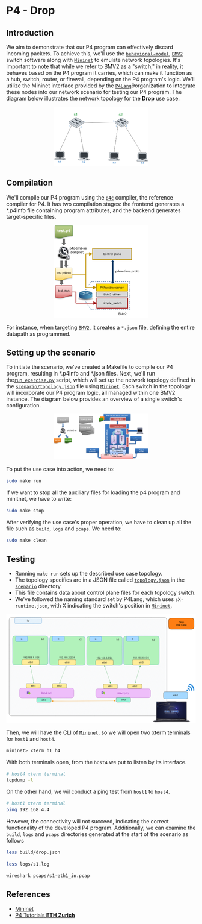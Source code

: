 # P4 - Drop
## Introduction

We aim to demonstrate that our P4 program can effectively discard incoming packets. To achieve this, we'll use the [``behavioral-model``](https://github.com/p4lang/behavioral-model), [``BMV2``](https://github.com/p4lang/behavioral-model) switch software along with [``Mininet``](https://github.com/mininet/mininet) to emulate network topologies. It's important to note that while we refer to BMV2 as a "switch," in reality, it behaves based on the P4 program it carries, which can make it function as a hub, switch, router, or firewall, depending on the P4 program's logic. We'll utilize the Mininet interface provided by the [``P4Lang``](https://p4.org/)9organization to integrate these nodes into our network scenario for testing our P4 program. The diagram below illustrates the network topology for the **Drop** use case.

<p align="center">
    <img width="50%" src="../img/drop/network_topo.png">
</p>




## Compilation


We'll compile our P4 program using the [``p4c``](https://github.com/p4lang/p4c) compiler, the reference compiler for P4. It has two compilation stages: the frontend generates a *.p4info file containing program attributes, and the backend generates target-specific files. 

<p align="center">
    <img width="50%" src="../img/drop/compilation_bmv2.png">
</p>

For instance, when targeting [``BMV2``](https://github.com/p4lang/behavioral-model), it creates a ``*.json`` file, defining the entire datapath as programmed.

## Setting up the scenario

To initiate the scenario, we've created a Makefile to compile our P4 program, resulting in *.p4info and *.json files. Next, we'll run the[``run_exercise.py``](https://github.com/Waiyankyawbelu/P4-Project/blob/main/utils/run_exercise.py) script, which will set up the network topology defined in the [``scenario/topology.json``](scenario/topology.json) file using [``Mininet``](https://github.com/mininet/mininet). Each switch in the topology will incorporate our P4 program logic, all managed within one BMV2 instance. The diagram below provides an overview of a single switch's configuration.

<p align="center">
    <img width="50%" src="../img/drop/p4_setup.png">
</p>

To put the use case into action, we need to:
```bash
sudo make run
```

If we want to stop all the auxiliary files for loading the p4 program and minitnet, we have to write:

```bash
sudo make stop
```

After verifying the use case's proper operation, we have to clean up all the file such as ``build``, ``logs`` and ``pcaps``. We need to:

```bash
sudo make clean
```

## Testing

- Running ``make run`` sets up the described use case topology.
- The topology specifics are in a JSON file called [``topology.json``](scenario/topology.json) in the [``scenario``](scenario) directory.
- This file contains data about control plane files for each topology switch.
- We've followed the naming standard set by P4Lang, which uses ``sX-runtime.json``, with X indicating the switch's position in [``Mininet``](https://github.com/mininet/mininet).

<p align="center">
    <img width="100%" src="../img/drop/drop.png">
</p>

Then, we will have the CLI of [``Mininet``](https://github.com/mininet/mininet), so we will open two xterm terminals for ``host1`` and ``host4``.

```bash 
mininet> xterm h1 h4
```
With both terminals open, from the ``host4`` we put to listen by its interface. 
```bash 
# host4 xterm terminal
tcpdump -l
```
On the other hand, we wil conduct a ping test from ``host1`` to ``host4``.
```bash 
# host1 xterm terminal
ping 192.168.4.4
```
However, the connectivity will not succeed, indicating the correct functionality of the developed P4 program. Additionally, we can examine the ``build``, ``logs`` and ``pcaps`` directories generated at the start of the scenario as follows

```bash
less build/drop.json
```

```bash
less logs/s1.log
```

```bash
wireshark pcaps/s1-eth1_in.pcap
```

## References

- [Mininet](https://github.com/mininet/mininet)
- [P4 Tutorials **ETH Zurich**](https://video.ethz.ch/lectures/d-itet/2022/autumn/227-0575-00L/c1df0f1b-d89b-4328-b9d7-7dfd26a5bb46.html) 





